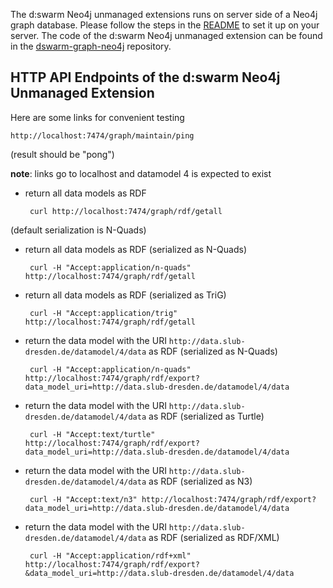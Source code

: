 The d:swarm Neo4j unmanaged extensions runs on server side of a Neo4j graph database. Please follow the steps in the [README](https://github.com/dswarm/dswarm-graph-neo4j/blob/master/README.md) to set it up on your server. The code of the d:swarm Neo4j unmanaged extension can be found in the [dswarm-graph-neo4j](https://github.com/dswarm/dswarm-graph-neo4j) repository.

## HTTP API Endpoints of the d:swarm Neo4j Unmanaged Extension

Here are some links for convenient testing

    http://localhost:7474/graph/maintain/ping 

(result should be "pong")

__note__: links go to localhost and datamodel 4 is expected to exist

 * return all data models as RDF

        curl http://localhost:7474/graph/rdf/getall

(default serialization is N-Quads)

 * return all data models as RDF (serialized as N-Quads)
    
        curl -H "Accept:application/n-quads" http://localhost:7474/graph/rdf/getall

 * return all data models as RDF (serialized as TriG)
  
        curl -H "Accept:application/trig" http://localhost:7474/graph/rdf/getall

 * return the data model with the URI ````http://data.slub-dresden.de/datamodel/4/data```` as RDF (serialized as N-Quads)

        curl -H "Accept:application/n-quads" http://localhost:7474/graph/rdf/export?data_model_uri=http://data.slub-dresden.de/datamodel/4/data

 * return the data model with the URI ````http://data.slub-dresden.de/datamodel/4/data```` as RDF (serialized as Turtle)

        curl -H "Accept:text/turtle" http://localhost:7474/graph/rdf/export?data_model_uri=http://data.slub-dresden.de/datamodel/4/data

 * return the data model with the URI ````http://data.slub-dresden.de/datamodel/4/data```` as RDF (serialized as N3)

        curl -H "Accept:text/n3" http://localhost:7474/graph/rdf/export?data_model_uri=http://data.slub-dresden.de/datamodel/4/data

 * return the data model with the URI ````http://data.slub-dresden.de/datamodel/4/data```` as RDF (serialized as RDF/XML)

        curl -H "Accept:application/rdf+xml" http://localhost:7474/graph/rdf/export?&data_model_uri=http://data.slub-dresden.de/datamodel/4/data